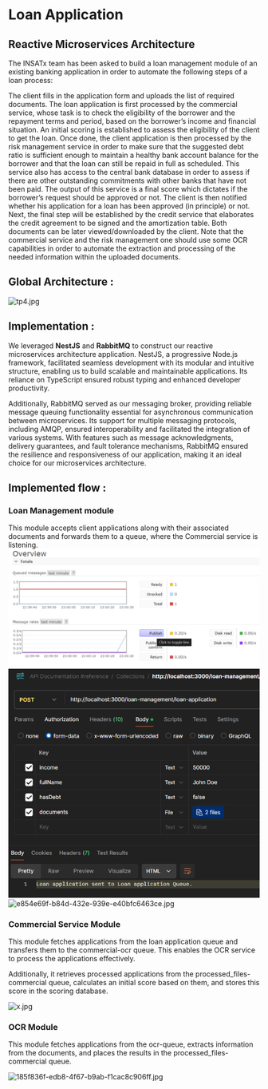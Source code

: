 # Loan Application
## Reactive Microservices Architecture
The INSATx team has been asked to build a loan management module of an existing banking application in order to automate the following steps of a loan process:

The client fills in the application form and uploads the list of required documents.
The loan application is first processed by the commercial service, whose task is to check the eligibility of the borrower and the repayment terms and period, based on the borrower’s income and financial situation. An initial scoring is established to assess the eligibility of the client to get the loan.
Once done, the client application is then processed by the risk management service in order to make sure that the suggested debt ratio is sufficient enough to maintain a healthy bank account balance for the borrower and that the loan can still be repaid in full as scheduled. This service also has access to the central bank database in order to assess if there are other outstanding commitments with other banks that have not been paid. The output of this service is a final score which dictates if the borrower’s request should be approved or not.
The client is then notified whether his application for a loan has been approved (in principle) or not. Next, the final step will be established by the credit service that elaborates the credit agreement to be signed and the amortization table. Both documents can be later viewed/downloaded by the client.
Note that the commercial service and the risk management one should use some OCR capabilities in order to automate the extraction and processing of the needed information within the uploaded documents.

## Global Architecture :

![tp4.jpg](..%2F..%2FDownloads%2Ftp4.jpg)

## Implementation :

We leveraged **NestJS** and **RabbitMQ** to construct our reactive microservices architecture application. NestJS, a progressive Node.js framework, facilitated seamless development with its modular and intuitive structure, enabling us to build scalable and maintainable applications. Its reliance on TypeScript ensured robust typing and enhanced developer productivity.

Additionally, RabbitMQ served as our messaging broker, providing reliable message queuing functionality essential for asynchronous communication between microservices. Its support for multiple messaging protocols, including AMQP, ensured interoperability and facilitated the integration of various systems. With features such as message acknowledgments, delivery guarantees, and fault tolerance mechanisms, RabbitMQ ensured the resilience and responsiveness of our application, making it an ideal choice for our microservices architecture.



## Implemented flow :
### Loan Management module


This module accepts client applications along with their associated documents and forwards them to a queue, where the Commercial service is listening.
![img_2.png](img_2.png)
![img_3.png](img_3.png)
![e854e69f-b84d-432e-939e-e40bfc6463ce.jpg](..%2F..%2FDownloads%2Fe854e69f-b84d-432e-939e-e40bfc6463ce.jpg)
### Commercial Service Module
This module fetches applications from the loan application queue and transfers them to the commercial-ocr queue. This enables the OCR service to process the applications effectively.

Additionally, it retrieves processed applications from the processed_files-commercial queue, calculates an initial score based on them, and stores this score in the scoring database.

![x.jpg](..%2F..%2FDownloads%2Fx.jpg)
### OCR Module

This module fetches applications from the ocr-queue, extracts information from the documents, and places the results in the processed_files-commercial queue.

![185f836f-edb8-4f67-b9ab-f1cac8c906ff.jpg](..%2F..%2FDownloads%2F185f836f-edb8-4f67-b9ab-f1cac8c906ff.jpg)


